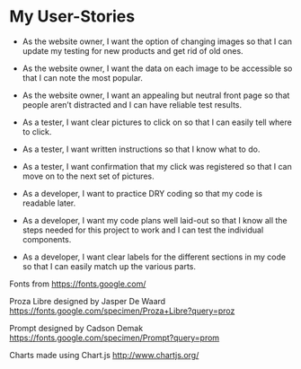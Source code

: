 
# My User-Stories

* As the website owner, I want the option of changing images so that I can update my testing for new products and get rid of old ones.
* As the website owner, I want the data on each image to be accessible so that I can note the most popular.
* As the website owner, I want an appealing but neutral front page so that people aren’t distracted and I can have reliable test results.

* As a tester, I want clear pictures to click on so that I can easily tell where to click.
* As a tester, I want written instructions so that I know what to do.
* As a tester, I want confirmation that my click was registered so that I can move on to the next set of pictures.

* As a developer, I want to practice DRY coding so that my code is readable later.
* As a developer, I want my code plans well laid-out so that I know all the steps needed for this project to work and I can test the individual components.
* As a developer, I want clear labels for the different sections in my code so that I can easily match up the various parts.

Fonts from https://fonts.google.com/

Proza Libre designed by Jasper De Waard
https://fonts.google.com/specimen/Proza+Libre?query=proz

Prompt designed by Cadson Demak
https://fonts.google.com/specimen/Prompt?query=prom

Charts made using Chart.js
http://www.chartjs.org/
